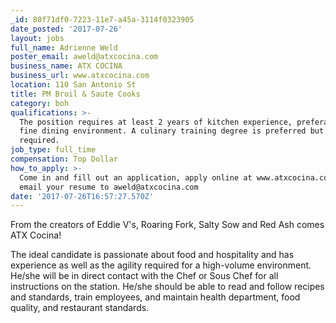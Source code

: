 ```yaml
---
_id: 80f71df0-7223-11e7-a45a-3114f0323905
date_posted: '2017-07-26'
layout: jobs
full_name: Adrienne Weld
poster_email: aweld@atxcocina.com
business_name: ATX COCINA
business_url: www.atxcocina.com
location: 110 San Antonio St
title: PM Broil & Saute Cooks
category: boh
qualifications: >-
  The position requires at least 2 years of kitchen experience, preferably in a
  fine dining environment. A culinary training degree is preferred but not
  required.
job_type: full_time
compensation: Top Dollar
how_to_apply: >-
  Come in and fill out an application, apply online at www.atxcocina.com or
  email your resume to aweld@atxcocina.com
date: '2017-07-26T16:57:27.570Z'
---
```

From the creators of Eddie V's, Roaring Fork, Salty Sow and Red Ash comes ATX Cocina!

The ideal candidate is passionate about food and hospitality and has experience as well as the agility required for a high-volume environment. He/she will be in direct contact with the Chef or Sous Chef for all instructions on the station. He/she should be able to read and follow recipes and standards, train employees, and maintain health department, food quality, and restaurant standards.
